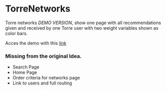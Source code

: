 # TorreNetworks
Torre networks *DEMO VERSION*, show one page with all recommendations given and received by one Torre user with two weight variables shown as color bars.

Acces the demo with this [link](https://infinite-dusk-56912.herokuapp.com)

### Missing from the original Idea.
- Search Page
- Home Page
- Order criteria for networks page
- Link to users and full routing
